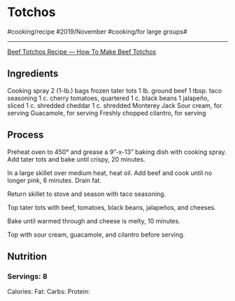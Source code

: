 # Totchos
#cooking/recipe #2019/November #cooking/for large groups#
- - - -
[Beef Totchos Recipe — How To Make Beef Totchos](https://www.delish.com/cooking/recipe-ideas/a22595612/best-totchos-recipe/)

## Ingredients
Cooking spray
2 (1-lb.) bags frozen tater tots
1 lb. ground beef
1 tbsp. taco seasoning
1 c. cherry tomatoes, quartered
1 c. black beans
1 jalapeño, sliced
1 c. shredded cheddar
1 c. shredded Monterey Jack
Sour cream, for serving
Guacamole, for serving
Freshly chopped cilantro, for serving

## Process
Preheat oven to 450° and grease a 9”-x-13” baking dish with cooking spray. Add tater tots and bake until crispy, 20 minutes. 

In a large skillet over medium heat, heat oil. Add beef and cook until no longer pink, 6 minutes. Drain fat. 

Return skillet to stove and season with taco seasoning.

Top tater tots with beef, tomatoes, black beans, jalapeños, and cheeses. 

Bake until warmed through and cheese is melty, 10 minutes. 

Top with sour cream, guacamole, and cilantro before serving.

## Nutrition
### Servings: 8
Calories: 
Fat: 
Carbs: 
Protein: 